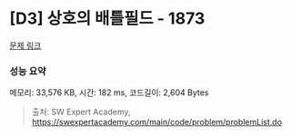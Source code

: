 # [D3] 상호의 배틀필드 - 1873 

[문제 링크](https://swexpertacademy.com/main/code/problem/problemDetail.do?contestProbId=AV5LyE7KD2ADFAXc) 

### 성능 요약

메모리: 33,576 KB, 시간: 182 ms, 코드길이: 2,604 Bytes



> 출처: SW Expert Academy, https://swexpertacademy.com/main/code/problem/problemList.do